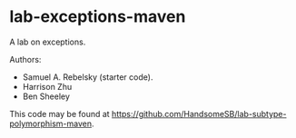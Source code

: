 # lab-exceptions-maven

A lab on exceptions.

Authors:

* Samuel A. Rebelsky (starter code).
* Harrison Zhu
* Ben Sheeley

This code may be found at https://github.com/HandsomeSB/lab-subtype-polymorphism-maven.
